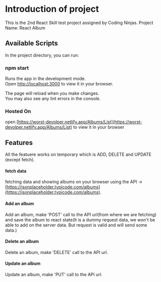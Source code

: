 # Introduction of project
This is the 2nd React Skill test project assigned by Coding Ninjas.
Project Name: React Album

## Available Scripts

In the project directory, you can run:

### npm start

Runs the app in the development mode.\
Open [http://localhost:3000](http://localhost:3000) to view it in your browser.

The page will reload when you make changes.\
You may also see any lint errors in the console.

### Hosted On
open [https://worst-devolper.netlify.app/Albums/List](https://worst-devolper.netlify.app/Albums/List) to view it in your browser

## Features

All the featuere works on temporary which is ADD, DELETE and UPDATE (except fetch).


#### fetch data
fetching data and showing albums on your browser using the API -> [https://jsonplaceholder.typicode.com/albums](https://jsonplaceholder.typicode.com/albums).

#### Add an album
Add an album, make 'POST' call to the API url(from where we are fetching) and save the album to react state(It is a dummy request data, we won't be able to add on the server data. But request is valid and will send some data.)

#### Delete an album
Delete an album, make 'DELETE' call to the API url.

#### Update an album
Update an album, make 'PUT' call to the API url.